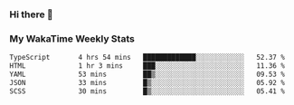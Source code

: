 ### Hi there 👋

<!--
**royschrauwen/royschrauwen** is a ✨ _special_ ✨ repository because its `README.md` (this file) appears on your GitHub profile.

Here are some ideas to get you started:

- 🔭 I’m currently working on ...
- 🌱 I’m currently learning ...
- 👯 I’m looking to collaborate on ...
- 🤔 I’m looking for help with ...
- 💬 Ask me about ...
- 📫 How to reach me: ...
- 😄 Pronouns: ...
- ⚡ Fun fact: ...
-->


### My WakaTime Weekly Stats
<!--START_SECTION:waka-->

```txt
TypeScript       4 hrs 54 mins   █████████████░░░░░░░░░░░░   52.37 %
HTML             1 hr 3 mins     ███░░░░░░░░░░░░░░░░░░░░░░   11.36 %
YAML             53 mins         ██▒░░░░░░░░░░░░░░░░░░░░░░   09.53 %
JSON             33 mins         █▒░░░░░░░░░░░░░░░░░░░░░░░   05.92 %
SCSS             30 mins         █▒░░░░░░░░░░░░░░░░░░░░░░░   05.41 %
```

<!--END_SECTION:waka-->
